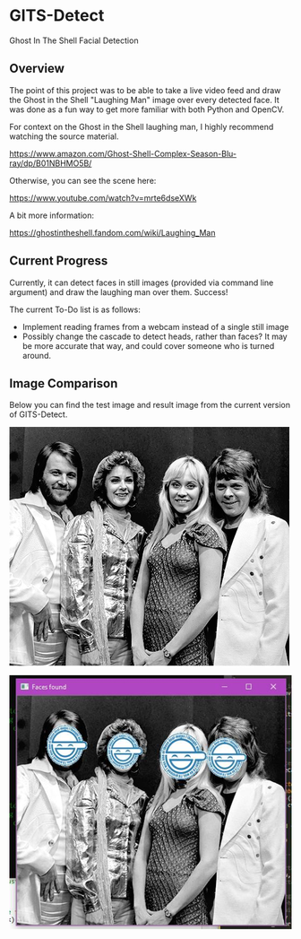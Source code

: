 # GITS-Detect

Ghost In The Shell Facial Detection

## Overview

The point of this project was to be able to take a live video feed and draw the Ghost in the Shell "Laughing Man" image over every detected face. It was done as a fun way to get more familiar with both Python and OpenCV.

For context on the Ghost in the Shell laughing man, I highly recommend watching the source material.

https://www.amazon.com/Ghost-Shell-Complex-Season-Blu-ray/dp/B01NBHMO5B/

Otherwise, you can see the scene here:

https://www.youtube.com/watch?v=mrte6dseXWk

A bit more information:

https://ghostintheshell.fandom.com/wiki/Laughing_Man

## Current Progress

Currently, it can detect faces in still images (provided via command line argument) and draw the laughing man over them. Success!

The current To-Do list is as follows:

* Implement reading frames from a webcam instead of a single still image
* Possibly change the cascade to detect heads, rather than faces? It may be more accurate that way, and could cover someone who is turned around.

## Image Comparison

Below you can find the test image and result image from the current version of GITS-Detect.

![Test Image](https://github.com/ttepatti/GITS-Detect/raw/master/test_images/abba.png)

![Result Image](https://github.com/ttepatti/GITS-Detect/raw/master/result_images/abba_result.jpg)
